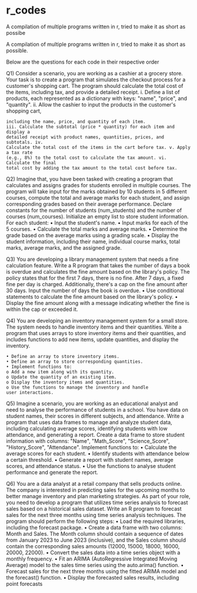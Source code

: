 # r_codes
A compilation of multiple programs written in r, tried to make it as short as possibe

A compilation of multiple programs written in r, tried to make it as short as possible. 

Below are the questions for each code in their respective order

Q1)  Consider a scenario, you are working as a cashier at a grocery
    store. Your task is to create a program that simulates the checkout
    process for a customer's shopping cart. The program should
    calculate the total cost of the items, including tax, and provide a
    detailed receipt.
    i. Define a list of products, each represented as a dictionary with keys:
    "name", "price", and "quantity".
    ii. Allow the cashier to input the products in the customer's shopping cart,

    including the name, price, and quantity of each item.
    iii. Calculate the subtotal (price * quantity) for each item and display a
    detailed receipt with product names, quantities, prices, and subtotals. iv.
    Calculate the total cost of the items in the cart before tax. v. Apply a tax rate
    (e.g., 8%) to the total cost to calculate the tax amount. vi. Calculate the final
    total cost by adding the tax amount to the total cost before tax.


Q2) Imagine that, you have been tasked with creating a program that
    calculates and assigns grades for students enrolled in multiple
    courses. The program will take input for the marks obtained by 10
    students in 5 different courses, compute the total and average
    marks for each student, and assign corresponding grades based on
    their average performance.
    Declare constants for the number of students (num_students) and
    the number of courses (num_courses).
    Initialize an empty list to store student information.
    For each student:
    • Input the student's name.
    • Input marks for each of the 5 courses.
    • Calculate the total marks and average marks.
    • Determine the grade based on the average marks using a
    grading scale.
    • Display the student information, including their name,
    individual course marks, total marks, average marks, and the
    assigned grade.

Q3)  You are developing a library management system that needs a fine
    calculation feature. Write a R program that takes the number of
    days a book is overdue and calculates the fine amount based on the
    library's policy. The policy states that for the first 7 days, there is
    no fine. After 7 days, a fixed fine per day is charged. Additionally,
    there's a cap on the fine amount after 30 days.
    Input the number of days the book is overdue.
    • Use conditional statements to calculate the fine amount based
    on the library's policy.
    • Display the fine amount along with a message indicating
    whether the fine is within the cap or exceeded it.

Q4) You are developing an inventory management system for a small
    store. The system needs to handle inventory items and their
    quantities. Write a program that uses arrays to store inventory
    items and their quantities, and includes functions to add new
    items, update quantities, and display the inventory.

    • Define an array to store inventory items.
    • Define an array to store corresponding quantities.
    • Implement functions to:
    o Add a new item along with its quantity.
    o Update the quantity of an existing item.
    o Display the inventory items and quantities.
    o Use the functions to manage the inventory and handle
    user interactions.

Q5) Imagine a scenario, you are working as an educational analyst and need to analyse the
    performance of students in a school. You have data on student names, their scores in different
    subjects, and attendance. Write a program that uses data frames to manage and analyze student
    data, including calculating average scores, identifying students with low attendance, and
    generating a report.
    Create a data frame to store student information with columns: "Name", "Math_Score",
    "Science_Score", "History_Score", "Attendance".
    Implement functions to:
    • Calculate the average scores for each student.
    • Identify students with attendance below a certain threshold.
    • Generate a report with student names, average scores, and attendance status. •
    Use the functions to analyse student performance and generate the report.

Q6) You are a data analyst at a retail company that sells products online.
    The company is interested in predicting sales for the upcoming
    months to better manage inventory and plan marketing strategies.
    As part of your role, you need to develop a program that utilizes
    time series analysis to forecast sales based on a historical sales
    dataset.
    Write an R program to forecast sales for the next three months
    using time series analysis techniques. The program should perform
    the following steps:
    • Load the required libraries, including the forecast package. •
    Create a data frame with two columns: Month and Sales. The
    Month column should contain a sequence of dates from January
    2023 to June 2023 (inclusive), and the Sales column should
    contain the corresponding sales amounts (12000, 15000, 18000,
    16000, 20000, 22000).
    • Convert the sales data into a time series object with a monthly
    frequency.
    • Fit an ARIMA (AutoRegressive Integrated Moving Average)
    model to the sales time series using the auto.arima() function. •
    Forecast sales for the next three months using the fitted ARIMA
    model and the forecast() function.
    • Display the forecasted sales results, including point forecasts
